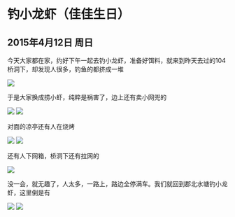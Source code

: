 钓小龙虾（佳佳生日）
=======================
2015年4月12日 周日
-----------------------
今天大家都在家，约好下午一起去钓小龙虾，准备好饵料，就来到昨天去过的104桥洞下，却发现人很多，钓鱼的都挤成一堆

![]({{site.url}}/assets/blog-images/20150412/sm006.JPG)

于是大家换成捞小虾，纯粹是祸害了，边上还有卖小网兜的

![]({{site.url}}/assets/blog-images/20150412/sm001.JPG)
![]({{site.url}}/assets/blog-images/20150412/sm002.JPG)

对面的凉亭还有人在烧烤

![]({{site.url}}/assets/blog-images/20150412/sm003.JPG)
![]({{site.url}}/assets/blog-images/20150412/sm004.JPG)

还有人下网箱，桥洞下还有拉网的

![]({{site.url}}/assets/blog-images/20150412/sm005.JPG)

没一会，就无趣了，人太多，一路上，路边全停满车。我们就回到郡北水塘钓小龙虾，这里倒是有

![]({{site.url}}/assets/blog-images/20150412/sm007.JPG)
![]({{site.url}}/assets/blog-images/20150412/sm008.JPG)
